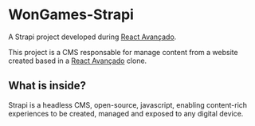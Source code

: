 # WonGames-Strapi
A Strapi project developed during [React Avançado](https://reactavancado.com.br/).

This project is a CMS responsable for manage content from a website created based in a [React Avançado](https://reactavancado.com.br/) clone. 


## What is inside?
Strapi is a headless CMS, open-source, javascript, enabling content-rich experiences to be created, managed and exposed to any digital device.





